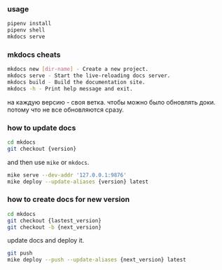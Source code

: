 

### usage

```sh
pipenv install
pipenv shell
mkdocs serve
```


### mkdocs cheats

```sh
mkdocs new [dir-name] - Create a new project.
mkdocs serve - Start the live-reloading docs server.
mkdocs build - Build the documentation site.
mkdocs -h - Print help message and exit.
```


на каждую версию - своя ветка.
чтобы можно было обновлять доки.
потому что не все обновляются сразу.



### how to update docs

```sh
cd mkdocs
git checkout {version}
```

and then use `mike` or `mkdocs`.

```sh
mike serve --dev-addr '127.0.0.1:9876'
mike deploy --update-aliases {version} latest
```


### how to create docs for new version

```sh
cd mkdocs
git checkout {lastest_version}
git checkout -b {next_version}
```

update docs and deploy it.

```sh
git push
mike deploy --push --update-aliases {next_version} latest
```


